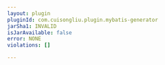 ```yaml
---
layout: plugin
pluginId: com.cuisongliu.plugin.mybatis-generator
jarSha1: INVALID
isJarAvailable: false
error: NONE
violations: []

---
```


